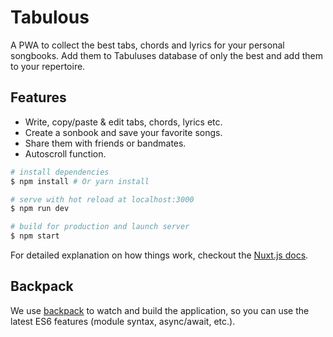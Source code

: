 # Tabulous

A PWA to collect the best tabs, chords and lyrics for your personal songbooks. Add them to Tabuluses database of only the best and add them to your repertoire.


## Features

- Write, copy/paste & edit tabs, chords, lyrics etc.
- Create a sonbook and save your favorite songs.
- Share them with friends or bandmates.
- Autoscroll function.



``` bash
# install dependencies
$ npm install # Or yarn install

# serve with hot reload at localhost:3000
$ npm run dev

# build for production and launch server
$ npm start
```

For detailed explanation on how things work, checkout the [Nuxt.js docs](https://github.com/nuxt/nuxt.js).

## Backpack

We use [backpack](https://github.com/palmerhq/backpack) to watch and build the application, so you can use the latest ES6 features (module syntax, async/await, etc.).
